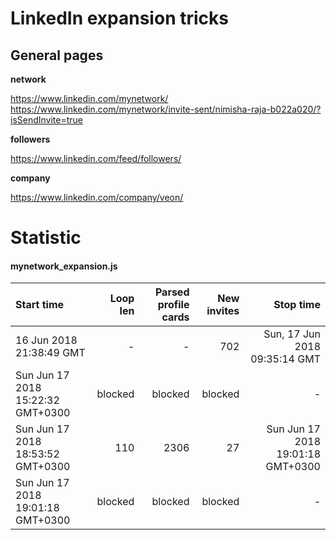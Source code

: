 # LinkedIn expansion tricks
## General pages

**network**

https://www.linkedin.com/mynetwork/
https://www.linkedin.com/mynetwork/invite-sent/nimisha-raja-b022a020/?isSendInvite=true

**followers**
 
https://www.linkedin.com/feed/followers/

**company**

https://www.linkedin.com/company/veon/


# Statistic

#### mynetwork_expansion.js
| Start time | Loop len | Parsed profile cards | New invites | Stop time |
| :----- | ------: |  ------: | --------: | -------: | 
| 16 Jun 2018 21:38:49 GMT  |   -    |-       | 702         | Sun, 17 Jun 2018 09:35:14 GMT |
| Sun Jun 17 2018 15:22:32 GMT+0300|blocked|blocked|blocked|-|
|Sun Jun 17 2018 18:53:52 GMT+0300 | 110 | 2306 | 27 | Sun Jun 17 2018 19:01:18 GMT+0300 |
|Sun Jun 17 2018 19:01:18 GMT+0300|blocked|blocked|blocked|-|